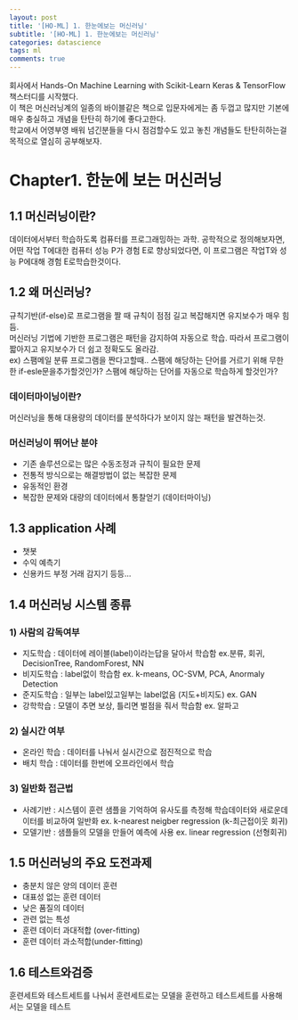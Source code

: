 ```yaml
---
layout: post
title: '[HO-ML] 1. 한눈에보는 머신러닝'
subtitle: '[HO-ML] 1. 한눈에보는 머신러닝'
categories: datascience
tags: ml
comments: true
---
```


회사에서 Hands-On Machine Learning with Scikit-Learn Keras & TensorFlow 책스터디를 시작했다.  
이 책은 머신러닝계의 일종의 바이블같은 책으로 입문자에게는 좀 두껍고 많지만 기본에 매우 충실하고 개념을 탄탄히 하기에 좋다고한다.  
학교에서 어영부영 배워 넘긴분들을 다시 점검할수도 있고 놓친 개념들도 탄탄히하는걸 목적으로 열심히 공부해보자. 

# Chapter1. 한눈에 보는 머신러닝 

## 1.1 머신러닝이란?
데이터에서부터 학습하도록 컴퓨터를 프로그래밍하는 과학.
공학적으로 정의해보자면, 어떤 작업 T에대한 컴퓨터 성능 P가 경험 E로 향상되었다면, 이 프로그램은 작업T와 성능 P에대해 경험 E로학습한것이다. 

## 1.2 왜 머신러닝? 
규칙기반(if-else)로 프로그램을 짤 때 규칙이 점점 길고 복잡해지면 유지보수가 매우 힘듬.  
머신러닝 기법에 기반한 프로그램은 패턴을 감지하여 자동으로 학습. 따라서 프로그램이 짧아지고 유지보수가 더 쉽고 정확도도 올라감.   
ex) 스팸메일 분류 프로그램을 짠다고할때.. 스팸에 해당하는 단어를 거르기 위해 무한한 if-esle문을추가할것인가? 스팸에 해당하는 단어를 자동으로 학습하게 할것인가?  

### 데이터마이닝이란?
머신러닝을 통해 대용량의 데이터를 분석하다가 보이지 않는 패턴을 발견하는것. 

### 머신러닝이 뛰어난 분야
- 기존 솔루션으로는 많은 수동조정과 규칙이 필요한 문제
- 전통적 방식으로는 해결방법이 없는 복잡한 문제
- 유동적인 환경
- 복잡한 문제와 대량의 데이터에서 통찰얻기 (데이터마이닝)

## 1.3 application 사례
- 챗봇
- 수익 예측기
- 신용카드 부정 거래 감지기 
등등...

## 1.4 머신러닝 시스템 종류
### 1) 사람의 감독여부
- 지도학습 : 데이터에 레이블(label)이라는답을 달아서 학습함 ex.분류, 회귀, DecisionTree, RandomForest, NN
- 비지도학습 : label없이 학습함 ex. k-means, OC-SVM, PCA, Anormaly Detection
- 준지도학습 : 일부는 label있고일부는 label없음 (지도+비지도) ex. GAN
- 강학학습 : 모델이 추면 보상, 틀리면 벌점을 줘서 학습함 ex. 알파고

### 2) 실시간 여부
- 온라인 학습 : 데이터를 나눠서 실시간으로 점진적으로 학습
- 배치 학습 : 데이터를 한번에 오프라인에서 학습 

### 3) 일반화 접근법 
- 사례기반 : 시스템이 훈련 샘플을 기억하여 유사도를 측정해 학습데이터와 새로운데이터를 비교하여 일반화 ex. k-nearest neigber regression (k-최근접이웃 회귀)
- 모델기반 : 샘플들의 모델을 만들어 예측에 사용 ex. linear regression (선형회귀)

## 1.5 머신러닝의 주요 도전과제 
- 충분치 않은 양의 데이터 훈련
- 대표성 없는 훈련 데이터 
- 낮은 품질의 데이터
- 관련 없는 특성
- 훈련 데이터 과대적합 (over-fitting)
- 훈련 데이터 과소적합(under-fitting)

## 1.6 테스트와검증
훈련세트와 테스트세트를 나눠서 훈련세트로는 모델을 훈련하고 테스트세트를 사용해서는 모델을 테스트
